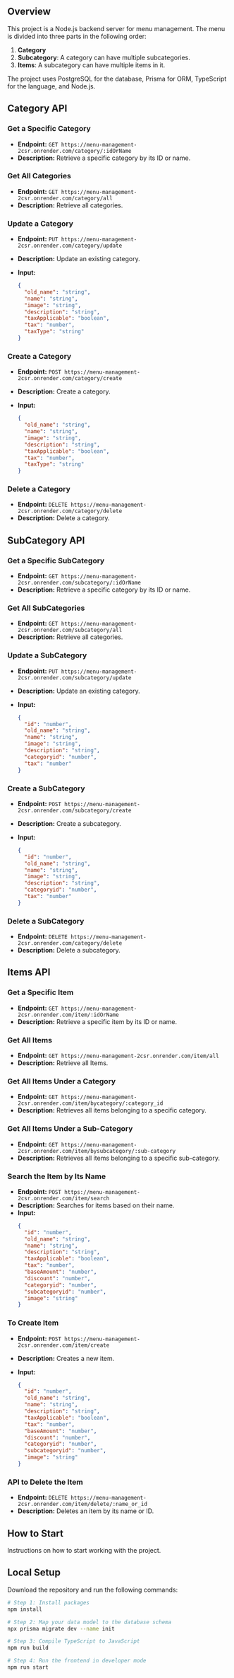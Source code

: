 ## Overview

This project is a Node.js backend server for menu management. The menu is divided into three parts in the following order:

1. **Category**
2. **Subcategory**: A category can have multiple subcategories.
3. **Items**: A subcategory can have multiple items in it.

The project uses PostgreSQL for the database, Prisma for ORM, TypeScript for the language, and Node.js.

## Category API

### Get a Specific Category

- **Endpoint:** `GET https://menu-management-2csr.onrender.com/category/:idOrName`
- **Description:** Retrieve a specific category by its ID or name.

### Get All Categories

- **Endpoint:** `GET https://menu-management-2csr.onrender.com/category/all`
- **Description:** Retrieve all categories.

### Update a Category

- **Endpoint:** `PUT https://menu-management-2csr.onrender.com/category/update`
- **Description:** Update an existing category.
- **Input:**

  ```json
  {
    "old_name": "string",
    "name": "string",
    "image": "string",
    "description": "string",
    "taxApplicable": "boolean",
    "tax": "number",
    "taxType": "string"
  }
  ```

### Create a Category

- **Endpoint:** `POST https://menu-management-2csr.onrender.com/category/create`
- **Description:** Create a category.
- **Input:**

  ```json
  {
    "old_name": "string",
    "name": "string",
    "image": "string",
    "description": "string",
    "taxApplicable": "boolean",
    "tax": "number",
    "taxType": "string"
  }
  ```

### Delete a Category

- **Endpoint:** `DELETE https://menu-management-2csr.onrender.com/category/delete`
- **Description:** Delete a category.

## SubCategory API

### Get a Specific SubCategory

- **Endpoint:** `GET https://menu-management-2csr.onrender.com/subcategory/:idOrName`
- **Description:** Retrieve a specific category by its ID or name.

### Get All SubCategories

- **Endpoint:** `GET https://menu-management-2csr.onrender.com/subcategory/all`
- **Description:** Retrieve all categories.

### Update a SubCategory

- **Endpoint:** `PUT https://menu-management-2csr.onrender.com/subcategory/update`
- **Description:** Update an existing category.
- **Input:**

  ```json
  {
    "id": "number",
    "old_name": "string",
    "name": "string",
    "image": "string",
    "description": "string",
    "categoryid": "number",
    "tax": "number"
  }
  ```

### Create a SubCategory

- **Endpoint:** `POST https://menu-management-2csr.onrender.com/subcategory/create`
- **Description:** Create a subcategory.
- **Input:**

  ```json
  {
    "id": "number",
    "old_name": "string",
    "name": "string",
    "image": "string",
    "description": "string",
    "categoryid": "number",
    "tax": "number"
  }
  ```

### Delete a SubCategory

- **Endpoint:** `DELETE https://menu-management-2csr.onrender.com/category/delete`
- **Description:** Delete a subcategory.

## Items API

### Get a Specific Item

- **Endpoint:** `GET https://menu-management-2csr.onrender.com/item/:idOrName`
- **Description:** Retrieve a specific item by its ID or name.

### Get All Items

- **Endpoint:** `GET https://menu-management-2csr.onrender.com/item/all`
- **Description:** Retrieve all Items.

### Get All Items Under a Category

- **Endpoint:** `GET https://menu-management-2csr.onrender.com/item/bycategory/:category_id`
- **Description:** Retrieves all items belonging to a specific category.

### Get All Items Under a Sub-Category

- **Endpoint:** `GET https://menu-management-2csr.onrender.com/item/bysubcategory/:sub-category`
- **Description:** Retrieves all items belonging to a specific sub-category.

### Search the Item by Its Name

- **Endpoint:** `POST https://menu-management-2csr.onrender.com/item/search`
- **Description:** Searches for items based on their name.
- **Input:**
  ```json
  {
    "id": "number",
    "old_name": "string",
    "name": "string",
    "description": "string",
    "taxApplicable": "boolean",
    "tax": "number",
    "baseAmount": "number",
    "discount": "number",
    "categoryid": "number",
    "subcategoryid": "number",
    "image": "string"
  }
  ```

### To Create Item

- **Endpoint:** `POST https://menu-management-2csr.onrender.com/item/create`
- **Description:** Creates a new item.
- **Input:**

  ```json
  {
    "id": "number",
    "old_name": "string",
    "name": "string",
    "description": "string",
    "taxApplicable": "boolean",
    "tax": "number",
    "baseAmount": "number",
    "discount": "number",
    "categoryid": "number",
    "subcategoryid": "number",
    "image": "string"
  }
  ```

### API to Delete the Item

- **Endpoint:** `DELETE https://menu-management-2csr.onrender.com/item/delete/:name_or_id`
- **Description:** Deletes an item by its name or ID.

## How to Start

Instructions on how to start working with the project.

## Local Setup

Download the repository and run the following commands:

```bash
# Step 1: Install packages
npm install

# Step 2: Map your data model to the database schema
npx prisma migrate dev --name init

# Step 3: Compile TypeScript to JavaScript
npm run build

# Step 4: Run the frontend in developer mode
npm run start
```
